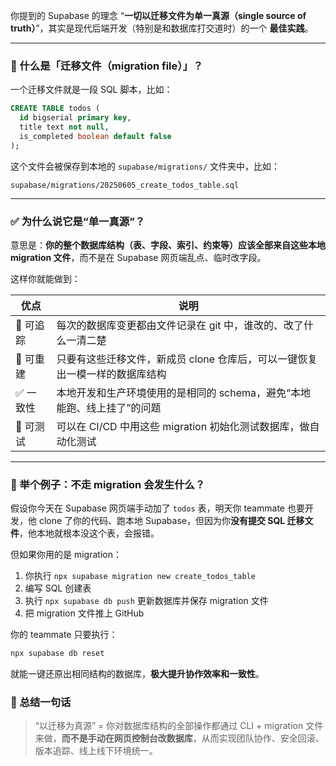 你提到的 Supabase 的理念 “**一切以迁移文件为单一真源（single source of truth）**”，其实是现代后端开发（特别是和数据库打交道时）的一个 **最佳实践**。

---

### 🔧 什么是「迁移文件（migration file）」？

一个迁移文件就是一段 SQL 脚本，比如：

```sql
CREATE TABLE todos (
  id bigserial primary key,
  title text not null,
  is_completed boolean default false
);
```

这个文件会被保存到本地的 `supabase/migrations/` 文件夹中，比如：

```
supabase/migrations/20250605_create_todos_table.sql
```

---

### ✅ 为什么说它是“单一真源”？

意思是：**你的整个数据库结构（表、字段、索引、约束等）应该全部来自这些本地 migration 文件**，而不是在 Supabase 网页端乱点、临时改字段。

这样你就能做到：

| 优点      | 说明                                                                        |
| --------- | --------------------------------------------------------------------------- |
| 🔁 可追踪 | 每次的数据库变更都由文件记录在 git 中，谁改的、改了什么一清二楚             |
| 🔄 可重建 | 只要有这些迁移文件，新成员 clone 仓库后，可以一键恢复出一模一样的数据库结构 |
| ✅ 一致性 | 本地开发和生产环境使用的是相同的 schema，避免“本地能跑、线上挂了”的问题     |
| 🧪 可测试 | 可以在 CI/CD 中用这些 migration 初始化测试数据库，做自动化测试              |

---

### 🧠 举个例子：不走 migration 会发生什么？

假设你今天在 Supabase 网页端手动加了 `todos` 表，明天你 teammate 也要开发，他 clone 了你的代码、跑本地 Supabase，但因为你**没有提交 SQL 迁移文件**，他本地就根本没这个表，会报错。

但如果你用的是 migration：

1. 你执行 `npx supabase migration new create_todos_table`
2. 编写 SQL 创建表
3. 执行 `npx supabase db push` 更新数据库并保存 migration 文件
4. 把 migration 文件推上 GitHub

你的 teammate 只要执行：

```bash
npx supabase db reset
```

就能一键还原出相同结构的数据库，**极大提升协作效率和一致性**。

### 🔄 总结一句话

> “以迁移为真源” = 你对数据库结构的全部操作都通过 CLI + migration 文件来做，**而不是手动在网页控制台改数据库**，从而实现团队协作、安全回滚、版本追踪、线上线下环境统一。
